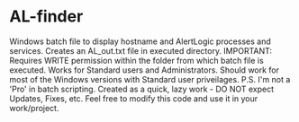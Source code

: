 # AL-finder
Windows batch file to display hostname and AlertLogic processes and services. Creates an AL_out.txt file in executed directory.
IMPORTANT: Requires WRITE permission within the folder from which batch file is executed.
Works for Standard users and Administrators. Should work for most of the Windows versions with Standard user priveilages.
P.S. I'm not a 'Pro' in batch scripting. Created as a quick, lazy work - DO NOT expect Updates, Fixes, etc.
Feel free to modify this code and use it in your work/project.
